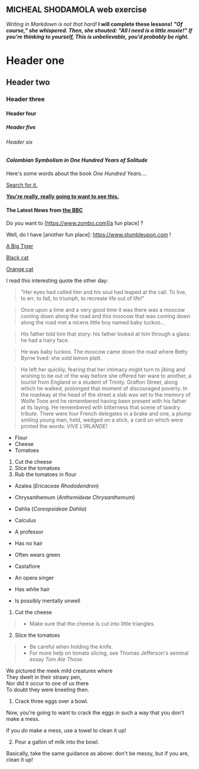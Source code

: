 ## MICHEAL SHODAMOLA web exercise ##

_Writing in Markdown is not that hard!_
**I will complete these lessons!**
_**"Of course," she whispered. Then, she shouted: "All I need is a little moxie!"**_
**_If you're thinking to yourself, This is unbelievable, you'd probably be right._**
# Header one #
## Header two ##
### Header three ###
#### Header four ####
##### Header five #####
###### Header six ######

#### _Colombian Symbolism in One Hundred Years of Solitude_ ####

Here's some words about the book _One Hundred Years..._.

[Search for it.](https://www.google.com)

[**You're really, really going to want to see this.**](www.dailykitten.com)

#### The Latest News from [the BBC](www.bbc.com/news) ####

Do you want to [https://www.zombo.com][a fun place] ?

Well, do I have [another fun place]: https://www.stumbleupon.com !

[arbitrary case-insensitive reference text]: https://www.somewebsite.org



[A Big Tiger](https://upload.wikimedia.org/wikipedia/commons/5/56/Tiger.50.jpg)


[Black]:https://upload.wikimedia.org/wikipedia/commons/a/a3/81_INF_DIV_SSI.jpg
[Black cat][Black]

[Orange]:http://icons.iconarchive.com/icons/google/noto-emoji-animals-nature/256/22221-cat-icon.png
[Orange cat][Orange]

I read this interesting quote the other day:

>"Her eyes had called him and his soul had leaped at the call. To live, to err, to fall, to triumph, to recreate life out of life!"



>Once upon a time and a very good time it was there was a moocow coming down along the road and this moocow that was coming down along the road met a nicens little boy named baby tuckoo...

>His father told him that story: his father looked at him through a glass: he had a hairy face.

>He was baby tuckoo. The moocow came down the road where Betty Byrne lived: she sold lemon platt.


>He left her quickly, fearing that her intimacy might turn to jibing and wishing to be out of the way before she offered her ware to another, a tourist from England or a student of Trinity. Grafton Street, along which he walked, prolonged that moment of discouraged poverty. In the roadway at the head of the street a slab was set to the memory of Wolfe Tone and he remembered having been present with his father at its laying. He remembered with bitterness that scene of tawdry tribute. There were four French delegates in a brake and one, a plump smiling young man, held, wedged on a stick, a card on which were printed the words: _VIVE L'IRLANDE!_


* Flour 
* Cheese 
* Tomatoes

1. Cut the cheese 
2. Slice the tomatoes
3. Rub the tomatoes in flour

* Azalea (_Ericaceae Rhododendron_)
* Chrysanthemum (_Anthemideae Chrysanthemum_)
* Dahlia (_Coreopsideae Dahlia_)

* Calculus
 * A professor
 * Has no hair
 * Often wears green
* Castafiore
 * An opera singer
 * Has white hair
 * Is possibly mentally unwell


1. Cut the cheese
  >* Make sure that the cheese is cut into little triangles.

2. Slice the tomatoes
  >* Be careful when holding the knife.
  >* For more help on tomato slicing, see Thomas Jefferson's seminal essay _Tom Ate Those_.


We pictured the meek mild creatures where  
They dwelt in their strawy pen,  
Nor did it occur to one of us there  
To doubt they were kneeling then.  

1. Crack three eggs over a bowl.  

 Now, you're going to want to crack the eggs in such a way that you don't make a mess.  

 If you _do_ make a mess, use a towel to clean it up!

2. Pour a gallon of milk into the bowl.  

 Basically, take the same guidance as above: don't be messy, but if you are, clean it up!  



























